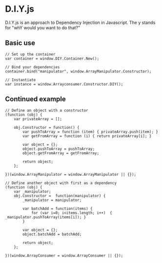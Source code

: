 D.I.Y.js
========

D.I.Y.js is an approach to Dependency Injection in Javascript. The y stands for "whY would you want to do that?"

Basic use
---------

	// Set up the container
	var container = window.DIY.Container.New();

	// Bind your dependencies
	container.bind("manipulator", window.ArrayManipulator.Constructor);
	
	// Instantiate
	var instance = window.Arrayconsumer.Constructor.DIY();

Continued example
-----------------

	// Define an object with a constructor
	(function (obj) {
		var privateArray = [];
		
		obj.Constructor = function() {
			var pushToArray = function (item) { privateArray.push(item); }
			var getFromArray = function (i) { return privateArray[i]; }

			var object = {};
			object.pushToArray = pushToArray;
			object.getFromArray = getFromArray;
			
			return object;
		};	
		
	})(window.ArrayManipulator = window.ArrayManipulator || {});

	// Define another object with first as a dependency
	(function (obj) {		
		var _manipulator;		
		obj.Constructor =  function(manipulator) {
			_manipulator = manipulator;

			var batchAdd = function(items) {
				for (var i=0; i<items.length; i++)	{ _manipulator.pushToArray(items[i]); }
			}
						
			var object = {};
			object.batchAdd = batchAdd;
			
			return object;
		};
		
	})(window.ArrayConsumer = window.ArrayConsumer || {});
